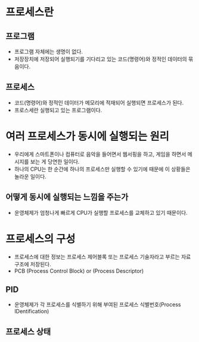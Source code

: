 # 프로세스란

## 프로그램
- 프로그램 자체에는 생명이 없다.
- 저장장치에 저장되어 실행되기를 기다리고 있는 코드(명령어)와 정적인 데이터의 묶음이다.

## 프로세스
- 코드(명령어)와 정적인 데이터가 메모리에 적재되어 실행되면 프로세스가 된다.
- 프로스세란 실행되고 있는 프로그램이다.

# 여러 프로세스가 동시에 실행되는 원리
- 우리에게 스마트폰이나 컴퓨터로 음악을 들어면서 웹서핑을 하고, 게임을 하면서 메시지를 보는 게 당연한 일이다.
- 하나의 CPU는 한 순간에 하나의 프로세스만 실행할 수 있기에 때문에 이 상황들은 놀라운 일이다.

## 어떻게 동시에 실행되는 느낌을 주는가
- 운영체제가 엄청나게 빠르게 CPU가 실행할 프로세스를 교체하고 있기 때문이다.

# 프로세스의 구성
- 프로세스에 대한 정보는 프로세스 제어블록 또는 프로세스 기술자라고 부르는 자료구조에 저장된다.
- PCB (Process Control Block) or (Process Descriptor)

## PID
- 운영체제가 각 프로세스를 식별하기 위해 부여된 프로세스 식별번호(Process IDentification)
## 프로세스 상태
